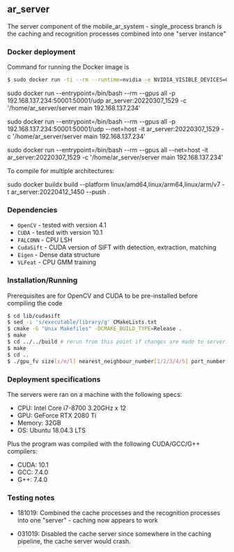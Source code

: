 ## ar_server

The server component of the mobile\_ar\_system - single\_process branch is the caching and recognition processes combined into one "server instance" 

### Docker deployment

Command for running the Docker image is

```sh
$ sudo docker run -ti --rm --runtime=nvidia -e NVIDIA_VISIBLE_DEVICES=0 -p 51717:51717/udp 606eb54233f0
```

sudo docker run --entrypoint=/bin/bash --rm --gpus all -p 192.168.137.234:50001:50001/udp ar_server:20220307_1529 -c '/home/ar_server/server main 192.168.137.234'

sudo docker run --entrypoint=/bin/bash --rm --gpus all -p 192.168.137.234:50001:50001/udp --net=host -it ar_server:20220307_1529 -c '/home/ar_server/server main 192.168.137.234'

sudo docker run --entrypoint=/bin/bash --rm --gpus all --net=host -it ar_server:20220307_1529 -c '/home/ar_server/server main 192.168.137.234'

To compile for multiple architectures:

sudo docker buildx build --platform linux/amd64,linux/arm64,linux/arm/v7 -t ar_server:20220412_1450 --push .

### Dependencies

  - `OpenCV` - tested with version 4.1
  - `CUDA` - tested with version 10.1
  - `FALCONN` - CPU LSH
  - `CudaSift` - CUDA version of SIFT with detection, extraction, matching
  - `Eigen` - Dense data structure
  - `VLFeat` - CPU GMM training

### Installation/Running

Prerequisites are for OpenCV and CUDA to be pre-installed before compiling the code

```sh
$ cd lib/cudasift 
$ sed -i 's/executable/library/g' CMakeLists.txt
$ cmake -G "Unix Makefiles" -DCMAKE_BUILD_TYPE=Release .
$ make
$ cd ../../build # rerun from this point if changes are made to server.cpp or reco.cpp
$ make
$ cd ..
$ ./gpu_fv size[s/m/l] nearest_neighbour_number[1/2/3/4/5] port_number[#XXXXX] 
```

### Deployment specifications

The servers were ran on a machine with the following specs:

- CPU: Intel Core i7-8700 3.20GHz x 12
- GPU: GeForce RTX 2080 Ti
- Memory: 32GB
- OS: Ubuntu 18.04.3 LTS

Plus the program was compiled with the following CUDA/GCC/G++ compilers:

- CUDA: 10.1
- GCC: 7.4.0
- G++: 7.4.0

### Testing notes

- 181019: Combined the cache processes and the recognition processes into one "server" - caching now appears to work 

- 031019: Disabled the cache server since somewhere in the caching pipeline, the cache server would crash. 



